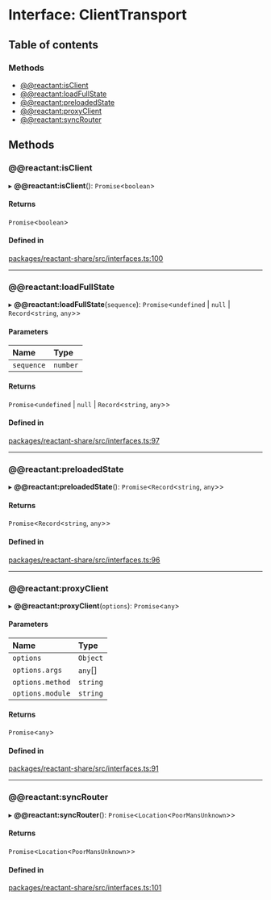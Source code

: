 # Interface: ClientTransport

## Table of contents

### Methods

- [@@reactant:isClient](ClientTransport.md#@@reactant:isclient)
- [@@reactant:loadFullState](ClientTransport.md#@@reactant:loadfullstate)
- [@@reactant:preloadedState](ClientTransport.md#@@reactant:preloadedstate)
- [@@reactant:proxyClient](ClientTransport.md#@@reactant:proxyclient)
- [@@reactant:syncRouter](ClientTransport.md#@@reactant:syncrouter)

## Methods

### @@reactant:isClient

▸ **@@reactant:isClient**(): `Promise`<`boolean`\>

#### Returns

`Promise`<`boolean`\>

#### Defined in

[packages/reactant-share/src/interfaces.ts:100](https://github.com/unadlib/reactant/blob/53894a85/packages/reactant-share/src/interfaces.ts#L100)

___

### @@reactant:loadFullState

▸ **@@reactant:loadFullState**(`sequence`): `Promise`<`undefined` \| ``null`` \| `Record`<`string`, `any`\>\>

#### Parameters

| Name | Type |
| :------ | :------ |
| `sequence` | `number` |

#### Returns

`Promise`<`undefined` \| ``null`` \| `Record`<`string`, `any`\>\>

#### Defined in

[packages/reactant-share/src/interfaces.ts:97](https://github.com/unadlib/reactant/blob/53894a85/packages/reactant-share/src/interfaces.ts#L97)

___

### @@reactant:preloadedState

▸ **@@reactant:preloadedState**(): `Promise`<`Record`<`string`, `any`\>\>

#### Returns

`Promise`<`Record`<`string`, `any`\>\>

#### Defined in

[packages/reactant-share/src/interfaces.ts:96](https://github.com/unadlib/reactant/blob/53894a85/packages/reactant-share/src/interfaces.ts#L96)

___

### @@reactant:proxyClient

▸ **@@reactant:proxyClient**(`options`): `Promise`<`any`\>

#### Parameters

| Name | Type |
| :------ | :------ |
| `options` | `Object` |
| `options.args` | `any`[] |
| `options.method` | `string` |
| `options.module` | `string` |

#### Returns

`Promise`<`any`\>

#### Defined in

[packages/reactant-share/src/interfaces.ts:91](https://github.com/unadlib/reactant/blob/53894a85/packages/reactant-share/src/interfaces.ts#L91)

___

### @@reactant:syncRouter

▸ **@@reactant:syncRouter**(): `Promise`<`Location`<`PoorMansUnknown`\>\>

#### Returns

`Promise`<`Location`<`PoorMansUnknown`\>\>

#### Defined in

[packages/reactant-share/src/interfaces.ts:101](https://github.com/unadlib/reactant/blob/53894a85/packages/reactant-share/src/interfaces.ts#L101)
